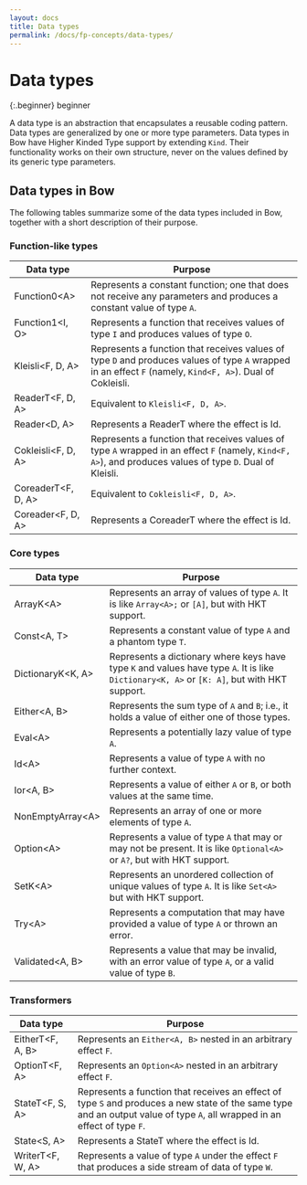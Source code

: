```yaml
---
layout: docs
title: Data types
permalink: /docs/fp-concepts/data-types/
---
```


# Data types

 {:.beginner}
 beginner

 A data type is an abstraction that encapsulates a reusable coding pattern. Data types are generalized by one or more type parameters. Data types in Bow have Higher Kinded Type support by extending `Kind`. Their functionality works on their own structure, never on the values defined by its generic type parameters.

## Data types in Bow

 The following tables summarize some of the data types included in Bow, together with a short description of their purpose.

### Function-like types

 | Data type | Purpose |
 | --------- | ------- |
 | Function0&lt;A&gt; | Represents a constant function; one that does not receive any parameters and produces a constant value of type `A`.|
 | Function1<I, O> | Represents a function that receives values of type `I` and produces values of type `O`.|
 | Kleisli<F, D, A> | Represents a function that receives values of type `D` and produces values of type `A` wrapped in an effect `F` (namely, `Kind<F, A>`). Dual of Cokleisli.|
 | ReaderT<F, D, A> | Equivalent to `Kleisli<F, D, A>`.|
 | Reader<D, A> | Represents a ReaderT where the effect is Id.|
 | Cokleisli<F, D, A> | Represents a function that receives values of type `A` wrapped in an effect `F` (namely, `Kind<F, A>`), and produces values of type `D`. Dual of Kleisli.|
 | CoreaderT<F, D, A> | Equivalent to `Cokleisli<F, D, A>`.|
 | Coreader<F, D, A> | Represents a CoreaderT where the effect is Id.|

### Core types

 | Data type | Purpose |
 | --------- | ------- |
 | ArrayK&lt;A&gt; | Represents an array of values of type `A`. It is like `Array<A>;` or `[A]`, but with HKT support.|
 | Const<A, T> | Represents a constant value of type `A` and a phantom type `T`.|
 | DictionaryK<K, A> | Represents a dictionary where keys have type `K` and values have type `A`. It is like `Dictionary<K, A>` or `[K: A]`, but with HKT support.|
 | Either<A, B> | Represents the sum type of `A` and `B`; i.e., it holds a value of either one of those types.|
 | Eval&lt;A&gt; | Represents a potentially lazy value of type `A`. |
 | Id&lt;A&gt; | Represents a value of type `A` with no further context.|
 | Ior<A, B> | Represents a value of either `A` or `B`, or both values at the same time.|
 | NonEmptyArray&lt;A&gt; | Represents an array of one or more elements of type `A`.|
 | Option&lt;A&gt; | Represents a value of type `A` that may or may not be present. It is like `Optional<A>` or `A?`, but with HKT support.|
 | SetK&lt;A&gt; | Represents an unordered collection of unique values of type `A`. It is like `Set<A>` but with HKT support. |
 | Try&lt;A&gt; | Represents a computation that may have provided a value of type `A` or thrown an error.|
 | Validated<A, B> | Represents a value that may be invalid, with an error value of type `A`, or a valid value of type `B`.

### Transformers

 | Data type | Purpose |
 | --------- | ------- |
 | EitherT<F, A, B> | Represents an `Either<A, B>` nested in an arbitrary effect `F`.|
 | OptionT<F, A> | Represents an `Option<A>` nested in an arbitrary effect `F`.|
 | StateT<F, S, A> | Represents a function that receives an effect of type `S` and produces a new state of the same type and an output value of type `A`, all wrapped in an effect of type `F`.|
 | State<S, A> | Represents a StateT where the effect is Id.|
 | WriterT<F, W, A> | Represents a value of type `A` under the effect `F` that produces a side stream of data of type `W`.|
